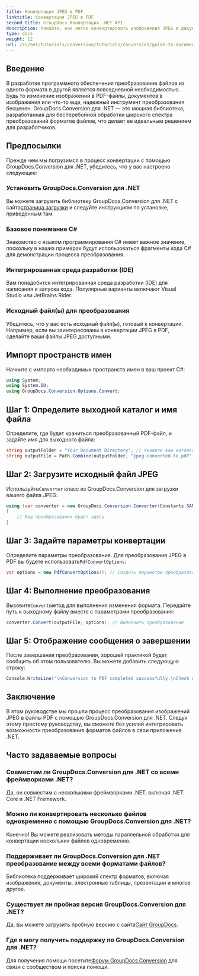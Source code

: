 ```yaml
---
title: Конвертация JPEG в PDF
linktitle: Конвертация JPEG в PDF
second_title: GroupDocs.Конвертация .NET API
description: Узнайте, как легко конвертировать изображения JPEG в документы PDF с помощью GroupDocs.Conversion для .NET. Это всеобъемлющее руководство проведет вас через предварительные условия и основные фрагменты кода.
type: docs
weight: 12
url: /ru/net/tutorials/conversion/tutorials/conversion/guide-to-document-conversion/converting-jpeg-to-pdf/
---
```

## Введение

В разработке программного обеспечения преобразование файлов из одного формата в другой является повседневной необходимостью. Будь то изменение изображений в PDF-файлы, документов в изображения или что-то еще, надежный инструмент преобразования бесценен. GroupDocs.Conversion для .NET — это мощная библиотека, разработанная для бесперебойной обработки широкого спектра преобразований форматов файлов, что делает ее идеальным решением для разработчиков.

## Предпосылки
Прежде чем мы погрузимся в процесс конвертации с помощью GroupDocs.Conversion для .NET, убедитесь, что у вас настроено следующее:

### Установить GroupDocs.Conversion для .NET
 Вы можете загрузить библиотеку GroupDocs.Conversion для .NET с сайта[страница загрузки](https://releases.groupdocs.com/conversion/net/) и следуйте инструкциям по установке, приведенным там.

### Базовое понимание C#
Знакомство с языком программирования C# имеет важное значение, поскольку в наших примерах будут использоваться фрагменты кода C# для демонстрации процесса преобразования.

### Интегрированная среда разработки (IDE)
Вам понадобится интегрированная среда разработки (IDE) для написания и запуска кода. Популярные варианты включают Visual Studio или JetBrains Rider.

### Исходный файл(ы) для преобразования
Убедитесь, что у вас есть исходный файл(ы), готовый к конвертации. Например, если вы заинтересованы в конвертации JPEG в PDF, сделайте ваши файлы JPEG доступными.

## Импорт пространств имен
Начните с импорта необходимых пространств имен в ваш проект C#:

```csharp
using System;
using System.IO;
using GroupDocs.Conversion.Options.Convert;
```

## Шаг 1: Определите выходной каталог и имя файла
Определите, где будет храниться преобразованный PDF-файл, и задайте имя для выходного файла:

```csharp
string outputFolder = "Your Document Directory"; // Укажите ваш каталог
string outputFile = Path.Combine(outputFolder, "jpeg-converted-to.pdf"); // Установить имя выходного файла
```

## Шаг 2: Загрузите исходный файл JPEG
 Используйте`Converter` класс из GroupDocs.Conversion для загрузки вашего файла JPEG:

```csharp
using (var converter = new GroupDocs.Conversion.Converter(Constants.SAMPLE_JPEG))
{
    // Код преобразования будет здесь
}
```

## Шаг 3: Задайте параметры конвертации
 Определите параметры преобразования. Для преобразования JPEG в PDF вы будете использовать`PdfConvertOptions`:

```csharp
var options = new PdfConvertOptions(); // Создать параметры преобразования PDF
```

## Шаг 4: Выполнение преобразования
 Вызовите`Convert`метод для выполнения изменения формата. Передайте путь к выходному файлу вместе с параметрами преобразования:

```csharp
converter.Convert(outputFile, options); // Выполнить преобразование
```

## Шаг 5: Отображение сообщения о завершении
После завершения преобразования, хорошей практикой будет сообщить об этом пользователю. Вы можете добавить следующую строку:

```csharp
Console.WriteLine("\nConversion to PDF completed successfully.\nCheck output in {0}", outputFolder);
```

## Заключение
В этом руководстве мы прошли процесс преобразования изображений JPEG в файлы PDF с помощью GroupDocs.Conversion для .NET. Следуя этому простому руководству, вы сможете без усилий интегрировать возможности преобразования форматов файлов в свои приложения .NET.

## Часто задаваемые вопросы

### Совместим ли GroupDocs.Conversion для .NET со всеми фреймворками .NET?
Да, он совместим с несколькими фреймворками .NET, включая .NET Core и .NET Framework.

### Можно ли конвертировать несколько файлов одновременно с помощью GroupDocs.Conversion для .NET?
Конечно! Вы можете реализовать методы параллельной обработки для конвертации нескольких файлов одновременно.

### Поддерживает ли GroupDocs.Conversion для .NET преобразование между всеми форматами файлов?
Библиотека поддерживает широкий спектр форматов, включая изображения, документы, электронные таблицы, презентации и многое другое.

### Существует ли пробная версия GroupDocs.Conversion для .NET?
 Да, вы можете загрузить пробную версию с сайта[Сайт GroupDocs](https://releases.groupdocs.com/).

### Где я могу получить поддержку по GroupDocs.Conversion для .NET?
 Для получения помощи посетите[Форум GroupDocs.Conversion](https://forum.groupdocs.com/c/conversion/11) для связи с сообществом и поиска помощи.